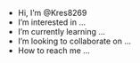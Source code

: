 - Hi, I’m @Kres8269
- I’m interested in ...
- I’m currently learning ...
- I’m looking to collaborate on ...
- How to reach me ...

<!---
Kres8269/Kres8269 is a ✨ special ✨ repository because its `README.md` (this file) appears on your GitHub profile.
You can click the Preview link to take a look at your changes.
--->
